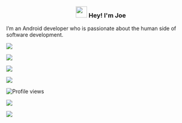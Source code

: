<!-- Heading -->
<h3 align="center"><img src = "https://em-content.zobj.net/source/animated-noto-color-emoji/356/waving-hand_1f44b.gif" width = 30px> Hey! I'm Joe</h3>

I’m an Android developer who is passionate about the human side of software development.

<a href="https://joetr.com"><img src="https://img.shields.io/badge/website-joetr.com-green"></a>

<a href="https://blog.joetr.com"><img src="https://img.shields.io/badge/blog-blog.joetr.com-blue"></a>

<a href="https://plugins.jetbrains.com/plugin/14229-android-talkback-enabler"><img src="https://user-images.githubusercontent.com/7951665/236645254-03734cd3-7ba1-4133-ad7b-a795f7b63226.png"></a>

<a href="https://plugins.jetbrains.com/plugin/14229-android-talkback-enabler"><img src="https://img.shields.io/badge/Android%20Talkback%20Enabler%20IntelliJ%20Plugin-blog.joetr.com-blue"></a>

![Profile views](https://gpvc.arturio.dev/j-roskopf)  

<a href="#"><img src="https://img.shields.io/github/stars/j-roskopf?style=social"></a>

<a href="#"><img src="https://img.shields.io/badge/Kotlin-Enthusiast-_.svg?logo=kotlin"></a>
